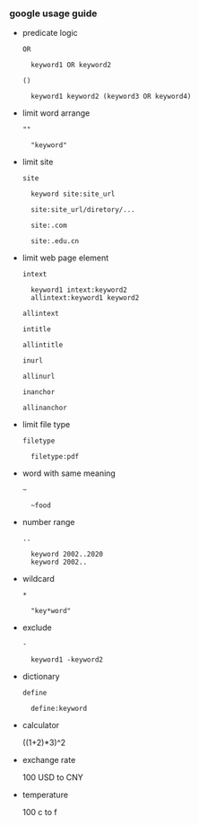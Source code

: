 ### google usage guide

- predicate logic

    `OR`

        keyword1 OR keyword2

    `()`

        keyword1 keyword2 (keyword3 OR keyword4)

- limit word arrange

    `""`

        "keyword"

- limit site

    `site`

        keyword site:site_url

        site:site_url/diretory/...

        site:.com

        site:.edu.cn

- limit web page element

    `intext`

        keyword1 intext:keyword2
        allintext:keyword1 keyword2
    
    `allintext`

    `intitle`

    `allintitle`

    `inurl`

    `allinurl`

    `inanchor`

    `allinanchor`

- limit file type

    `filetype`

        filetype:pdf

- word with same meaning

    `~`

        ~food

- number range

    `..`

        keyword 2002..2020
        keyword 2002..

- wildcard

    `*`

        "key*word"

- exclude

    `-`

        keyword1 -keyword2

- dictionary

    `define`

        define:keyword

- calculator

    ((1+2)*3)^2

- exchange rate

    100 USD to CNY

- temperature

    100 c to f